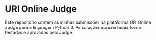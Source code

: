 # URI Online Judge

Este repositório contém as minhas submissões na plataforma URI Online Judge para a linguagem Python 3. As soluções apresentadas foram testadas e aprovadas pelo Judge.
